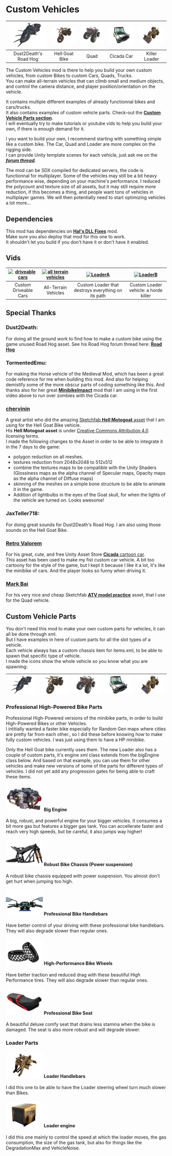 <!--Read this in github to have all the visuals and formatting: https://github.com/manux32/7dtdSdxMods/tree/master/Manux_HPMiniBike-->

# Custom Vehicles 
| ![img](Icons/roadHogChassis.png) | ![img](Icons/hellGoatBikeChassis.png) | ![img](Icons/quadChassis.png) | ![img](Icons/cicadaCarChassis.png) | ![img](Icons/loaderChassis.png) |
|:---:|:---:|:---:|:---:|:---:|  
| Dust2Death's Road Hog | Hell Goat Bike | Quad | Cicada Car | Killer Loader |

The Custom Vehicles mod is there to help you build your own custom vehicles, from custom Bikes to custom Cars, Quads, Trucks.  
You can make all-terrain vehicles that can climb small and medium objects, and control the camera distance, and player position/orientation on the vehicle.  

It contains multiple different examples of already functionnal bikes and cars/trucks.  
It also contains examples of custom vehicle parts. Check-out the [**Custom Vehicle Parts section**](#custom-vehicle-parts).  
I will eventually try to make tutorials or youtube vids to help you build your own, if there is enough demand for it.  

I you want to build your own, I recommend starting with something simple like a custom bike. The Car, Quad and Loader are more complex on the rigging side.  
I can provide Unity template scenes for each vehicle, just ask me on the [***forum thread***](https://7daystodie.com/forums/showthread.php?87828-Custom-Vehicles-by-Manux-SDX).

The mod can be SDX compiled for dedicated servers, the code is functionnal for multiplayer.
Some of the vehicles may still be a bit heavy performance wise, depending on your machine's performance. I reduced the polycount and texture size of all assets, but it may still require more reduction, if this becomes a thing, and people want tons of vehicles in multiplayer games. We will then potentially need to start optimizing vehicles a lot more...  

## Dependencies
This mod has dependencies on [**Hal's DLL Fixes**](https://github.com/7D2DSDX/Mods/tree/master/HalDllUpdates) mod.  
Make sure you also deploy that mod for this one to work.  
It shouldn't let you build if you don't have it or don't have it enabled.  


## Vids
| [![driveable cars](http://img.youtube.com/vi/jd1xWsgqwCg/0.jpg)](https://www.youtube.com/watch?v=jd1xWsgqwCg "Custom Driveable Cars") | [![all terrain vehicles](http://img.youtube.com/vi/au5lZz8cKmQ/0.jpg)](https://www.youtube.com/watch?v=au5lZz8cKmQ "All-Terrain Vehicles") | [![LoaderA](http://img.youtube.com/vi/MXkOzT_1-nM/0.jpg)](https://youtu.be/MXkOzT_1-nM "Custom Loader that destroys everything on its path") | [![LoaderB](http://img.youtube.com/vi/OehnLqXRZIU/0.jpg)](https://youtu.be/OehnLqXRZIU "Custom Loader vehicle: a horde killer") |
|:---:|:---:|:---:|:---:|
|Custom Driveable Cars|All-Terrain Vehicles|Custom Loader that destroys everything on its path|Custom Loader vehicle: a horde killer|  

## Special Thanks
### Dust2Death: 
For doing all the ground work to find how to make a custom bike using the game unused Road Hog asset.
See his Road Hog forum thread here: [**Road Hog**](https://7daystodie.com/forums/showthread.php?87828-Road-Hog-SDX)  
### TormentedEmu:
For making the Horse vehicle of the Medieval Mod, which has been a great code reference for me when building this mod. And also for helping demistify some of the more obscur parts of coding something like this.
And thanks also for her great [**MinibikeImpact**](https://github.com/TormentedEmu/7DTD-SDX-Mods/tree/master/MinibikeImpact) mod that I am using in the first video above to run over zombies with the Cicada car.
### [chervinin](https://sketchfab.com/chervinin)
A great artist who did the amazing [Sketchfab **Hell Motogoat** asset](https://skfb.ly/TCEV) that I am using for the Hell Goat Bike vehicle.  
His **Hell Motogoat asset** is under [Creative Commons Attribution 4.0](https://creativecommons.org/licenses/by/4.0/) licensing terms.  
I made the following changes to the Asset in order to be able to integrate it in the 7 days to die game:
- polygon reduction on all meshes.
- textures reduction from 2048x2048 to 512x512
- combine the textures maps to be compatible with the Unity Shaders (Glossiness maps as the alpha channel of Specular maps, Opacity maps as the alpha channel of Diffuse maps)
- skinning of the meshes on a simple bone structure to be able to animate it in the game.
- Addition of lightbulbs in the eyes of the Goat skull, for when the lights of the vehicle are turned on. Looks awesome!
### JaxTeller718: 
For doing great sounds for Dust2Death's Road Hog. I am also using those sounds on the Hell Goat Bike.
### [Retro Valorem](https://assetstore.unity.com/publishers/22495)
For his great, cute, and free Unity Asset Store [**Cicada** cartoon car](https://assetstore.unity.com/packages/3d/vehicles/land/retro-cartoon-cars-cicada-96158).  
This asset has been used to make my fist custom car vehicle. A bit too cartoony for the style of the game, but I kept it because I like it a lot, it's like the minibike of cars. And the player looks so funny when driving it.

### [Mark Bai](https://sketchfab.com/bcfbox)
For his very nice and cheap Sketchfab [**ATV model practice**](https://skfb.ly/6x9oT) asset, that I use for the Quad vehicle.

## Custom Vehicle Parts
You don't need this mod to make your own custom parts for vehicles, it can all be done through xml.  
But I have examples in here of custom parts for all the slot types of a vehicle.  
Each vehicle always has a custom chassis item for items.xml, to be able to spawn that specific type of vehicle.  
I made the icons show the whole vehicle so you know what you are spawning:  

| ![img](Icons/roadHogChassis.png) | ![img](Icons/hellGoatBikeChassis.png) | ![img](Icons/quadChassis.png) | ![img](Icons/cicadaCarChassis.png) | ![img](Icons/loaderChassis.png) |
|:---:|:---:|:---:|:---:|:---:|  

### Professional High-Powered Bike Parts
Professional High-Powered versions of the minibike parts, in order to build High-Powered Bikes or other Vehicles.  
I intitially wanted a faster bike especially for Random Gen maps where cities are pretty far from each other., so I did these before knowing how to make fully custom vehicles. I was just using them to have a HP minibike.  

Only the Hell Goat bike currently uses them. The new Loader also has a couple of custom parts, it's engine xml class extends from the bigEngine class below.
And based on that example, you can use them for other vehicles and make new versions of some of the parts for different types of vehicles.
I did not yet add any progression gates for being able to craft these items.  

#### ![bigEngine](Icons/bigEngine.png) Big Engine
A big, robust, and powerful engine for your bigger vehicles. It consumes a bit more gas but features a bigger gas tank. You can accellerate faster and reach very high speeds, but be careful, it also jumps way higher!
#### ![robustBikeChassis](Icons/robustBikeChassis.png) Robust Bike Chassis (Power suspension)
A robust bike chassis equipped with power suspension. You almost don't get hurt when jumping too high. 
#### ![proBikeHandlebars](Icons/proBikeHandlebars.png) Professional Bike Handlebars
Have better control of your driving with these professional bike handlebars. They will also degrade slower than regular ones.  
#### ![proBikeWheels](Icons/proBikeWheels.png) High-Performance Bike Wheels
Have better traction and reduced drag with these beautiful High Performance tires. They will also degrade slower than regular ones.  
#### ![proBikeSeat](Icons/proBikeSeat.png) Professional Bike Seat
A beautiful deluxe comfy seat that drains less stamina when the bike is damaged. The seat is also more robust and will degrade slower.

### Loader Parts
#### ![loaderHandlebars](Icons/loaderHandlebars.png) Loader Handlebars
I did this one to be able to have the Loader steering wheel turn much slower than Bikes.  
#### ![loaderEngine](Icons/loaderEngine.png) Loader engine
I did this one mainly to control the speed at which the loader moves, the gas consumption, the size of the gas tank, but also for things like the DegradationMax and VehicleNoise.
